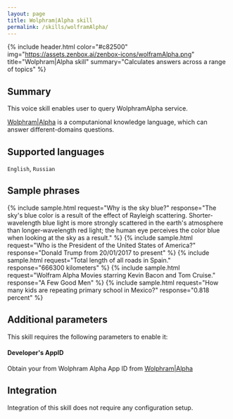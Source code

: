 ```yaml
---
layout: page
title: Wolphram|Alpha skill
permalink: /skills/wolframAlpha/
---
```


{% include header.html color="#c82500" img="https://assets.zenbox.ai/zenbox-icons/wolframAlpha.png" title="Wolphram|Alpha skill" summary="Calculates answers across a range of topics" %}

## Summary
This voice skill enables user to query WolphramAlpha service.

[Wolphram\|Alpha](https://www.wolframalpha.com/) is a computanional knowledge language, which can answer different-domains questions. 

## Supported languages
`English`, `Russian`

## Sample phrases
{% include sample.html request="Why is the sky blue?" response="The sky's blue color is a result of the effect of Rayleigh scattering. Shorter‐wavelength blue light is more strongly scattered in the earth's atmosphere than longer‐wavelength red light; the human eye perceives the color blue when looking at the sky as a result." %}
{% include sample.html request="Who is the President of the United States of America?" response="Donald Trump from 20/01/2017 to present" %}
{% include sample.html request="Total length of all roads in Spain." response="666300 kilometers" %}
{% include sample.html request="Wolfram Alpha Movies starring Kevin Bacon and Tom Cruise." response="A Few Good Men" %}
{% include sample.html request="How many kids are repeating primary school in Mexico?" response="0.818 percent" %}

## Additional parameters
This skill requires the following parameters to enable it:

#### Developer's AppID 
Obtain your from Wolphram Alpha App ID from [Wolphram\|Alpha](https://products.wolframalpha.com/api/)

## Integration
Integration of this skill does not require any configuration setup.
